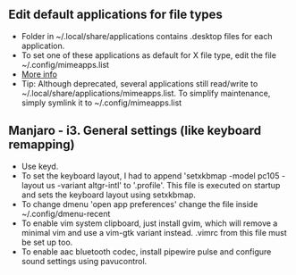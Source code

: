 ## Edit default applications for file types

- Folder in ~/.local/share/applications contains .desktop files for each application.
- To set one of these applications as default for X file type, edit the file ~/.config/mimeapps.list
- [More info](https://wiki.archlinux.org/title/XDG_MIME_Applications#:~:text=mimeapps.list.-,mimeapps.list,-The%20XDG%20standard)
- Tip: Although deprecated, several applications still read/write to ~/.local/share/applications/mimeapps.list. To simplify maintenance, simply symlink it to ~/.config/mimeapps.list

## Manjaro - i3. General settings (like keyboard remapping)

- Use keyd.
- To set the keyboard layout, I had to append 'setxkbmap -model pc105 -layout us -variant altgr-intl' to '.profile'. This file is executed on startup and sets the keyboard layout using setxkbmap.
- To change dmenu 'open app preferences' change the file inside ~/.config/dmenu-recent
- To enable vim system clipboard, just install gvim, which will remove a minimal vim and use a vim-gtk variant instead. .vimrc from this file must be set up too.
- To enable aac bluetooth codec, install pipewire pulse and configure sound settings using pavucontrol.
